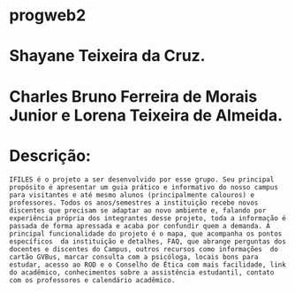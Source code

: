 # progweb2
# Shayane Teixeira da Cruz. 
# Charles Bruno Ferreira de Morais Junior e Lorena Teixeira de Almeida.
# Descrição: 
    IFILES é o projeto a ser desenvolvido por esse grupo. Seu principal propósito é apresentar um guia prático e informativo do nosso campus para visitantes e até mesmo alunos (principalmente calouros) e professores. Todos os anos/semestres a instituição recebe novos discentes que precisam se adaptar ao novo ambiente e, falando por experiência própria dos integrantes desse projeto, toda a informação é passada de forma apressada e acaba por confundir quem a demanda. A principal funcionalidade do projeto é o mapa, que acompanha os pontos específicos  da instituição e detalhes, FAQ, que abrange perguntas dos docentes e discentes do Campus, outros recursos como informações  do cartão GVBus, marcar consulta com a psicóloga, locais bons para estudar, acesso ao ROD e o Conselho de Ética com mais facilidade, link do acadêmico, conhecimentos sobre a assistência estudantil, contato com os professores e calendário acadêmico. 
